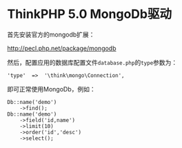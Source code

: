 ThinkPHP 5.0 MongoDb驱动
===============

首先安装官方的mongodb扩展：

http://pecl.php.net/package/mongodb

然后，配置应用的数据库配置文件`database.php`的`type`参数为：

~~~
'type'  =>  '\think\mongo\Connection',
~~~

即可正常使用MongoDb，例如：
~~~
Db::name('demo')
    ->find();
Db::name('demo')
    ->field('id,name')
    ->limit(10)
    ->order('id','desc')
    ->select();
~~~
